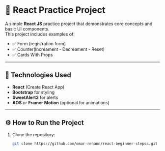 # 🧩 React Practice Project

A simple **React JS** practice project that demonstrates core concepts and basic UI components.  
This project includes examples of:

- ✅ Form (registration form)
- ✅ Counter(Increament - Decreament - Reset)
- ✅ Cards With Props



---

## 🚀 Technologies Used

- **React** (Create React App)
- **Bootstrap** for styling
- **SweetAlert2** for alerts
- **AOS** or **Framer Motion** (optional for animations)

---

## ⚙️ How to Run the Project

1. Clone the repository:
   ```bash
   git clone https://github.com/omar-rehann/react-beginner-stepss.git
